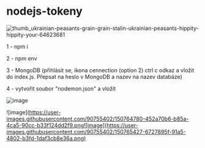 # nodejs-tokeny

![thumb_ukrainian-peasants-grain-grain-stalin-ukrainian-peasants-hippity-hippity-your-64623681](https://user-images.githubusercontent.com/90755402/150764316-bb2400e0-c664-47c3-95c3-20c1ce8a3570.png)

1 - npm i

2 - npm env

3 - MongoDB (přihlásit se, ikona cennection (option 2) ctrl c odkaz a vložit do index.js. Přepsat <password> na heslo v MongoDB a nazev na nazev databáze)
  
4 - vytvořit soubor "nodemon.json" a vložit
  
![image](https://user-images.githubusercontent.com/90755402/150765106-560bea33-bd69-4843-8fa6-2a249baf79b2.png)


![image](https://user-images.githubusercontent.com/90755402/150764780-452a70b6-b85a-4ca5-90cc-b33f124dd2f9.png![image](https://user-images.githubusercontent.com/90755402/150765427-6727895f-91a5-4802-b3fd-1daf3cb8e36a.png)

